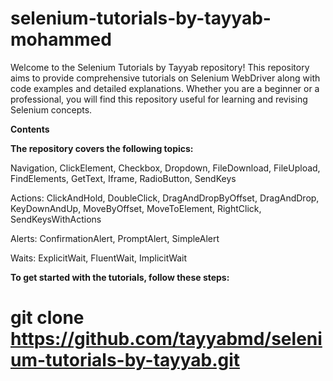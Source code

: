 # selenium-tutorials-by-tayyab-mohammed


Welcome to the Selenium Tutorials by Tayyab repository! This repository aims to provide comprehensive tutorials on Selenium WebDriver along with code examples and detailed explanations. Whether you are a beginner or a professional, you will find this repository useful for learning and revising Selenium concepts.

**Contents** 

**The repository covers the following topics:**

Navigation, ClickElement, Checkbox, Dropdown, FileDownload, FileUpload, FindElements, GetText, Iframe, RadioButton, SendKeys

Actions: ClickAndHold, DoubleClick, DragAndDropByOffset, DragAndDrop, KeyDownAndUp, MoveByOffset, MoveToElement, RightClick, SendKeysWithActions

Alerts: ConfirmationAlert, PromptAlert, SimpleAlert

Waits: ExplicitWait, FluentWait, ImplicitWait


**To get started with the tutorials, follow these steps:**

# git clone https://github.com/tayyabmd/selenium-tutorials-by-tayyab.git

